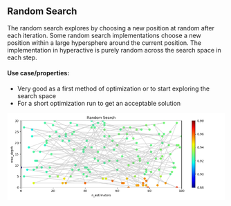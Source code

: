## Random Search

The random search explores by choosing a new position at random after each iteration. Some random search implementations choose a new position within a large hypersphere around the current position. The implementation in hyperactive is purely random across the search space in each step.

#### Use case/properties:
- Very good as a first method of optimization or to start exploring the search space
- For a short optimization run to get an acceptable solution

<p align="center">
<img src="./plots/search_path_Random Search.png" width="1000"/>
</p>
